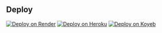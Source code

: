 ## Deploy 

[![Deploy on Render](https://img.shields.io/badge/Deploy-Render-0078D7?style=for-the-badge&logo=render&logoWidth=40)](https://render.com/deploy?repo=https://github.com/bisug/Moco-Bot) 
[![Deploy on Heroku](https://img.shields.io/badge/Deploy-Heroku-430098?style=for-the-badge&logo=heroku&logoWidth=40)](https://heroku.com/deploy?template=https://github.com/bisug/Moco-Bot) 
[![Deploy on Koyeb](https://img.shields.io/badge/Deploy-Koyeb-FF6600?style=for-the-badge&logo=koyeb&logoWidth=40)](https://app.koyeb.com/deploy?repo=https://github.com/bisug/Moco-Bot)
